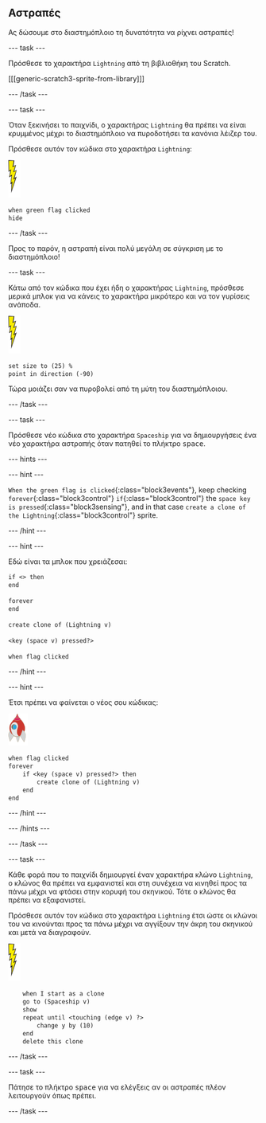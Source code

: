 ## Αστραπές

Ας δώσουμε στο διαστημόπλοιο τη δυνατότητα να ρίχνει αστραπές!

--- task ---

Πρόσθεσε το χαρακτήρα `Lightning` από τη βιβλιοθήκη του Scratch.

[[[generic-scratch3-sprite-from-library]]]

--- /task ---

--- task ---

Όταν ξεκινήσει το παιχνίδι, ο χαρακτήρας `Lightning` θα πρέπει να είναι κρυμμένος μέχρι το διαστημόπλοιο να πυροδοτήσει τα κανόνια λέιζερ του.

Πρόσθεσε αυτόν τον κώδικα στο χαρακτήρα `Lightning`:

![χαρακτήρας αστραπής](images/lightning-sprite.png)

```blocks3
when green flag clicked
hide
```

--- /task ---

Προς το παρόν, η αστραπή είναι πολύ μεγάλη σε σύγκριση με το διαστημόπλοιο!

--- task ---

Κάτω από τον κώδικα που έχει ήδη ο χαρακτήρας `Lightning`, πρόσθεσε μερικά μπλοκ για να κάνεις το χαρακτήρα μικρότερο και να τον γυρίσεις ανάποδα.

![χαρακτήρας αστραπής](images/lightning-sprite.png)

```blocks3
set size to (25) %
point in direction (-90)
```

Τώρα μοιάζει σαν να πυροβολεί από τη μύτη του διαστημόπλοιου.

--- /task ---

--- task ---

Πρόσθεσε νέο κώδικα στο χαρακτήρα `Spaceship` για να δημιουργήσεις ένα νέο χαρακτήρα αστραπής όταν πατηθεί το πλήκτρο <kbd>space</kbd>.

--- hints ---


--- hint ---

`When the green flag is clicked`{:class="block3events"}, keep checking `forever`{:class="block3control"} `if`{:class="block3control"} the `space key is pressed`{:class="block3sensing"}, and in that case `create a clone of the Lightning`{:class="block3control"} sprite.

--- /hint ---

--- hint ---

Εδώ είναι τα μπλοκ που χρειάζεσαι:

```blocks3
if <> then
end

forever
end

create clone of (Lightning v)

<key (space v) pressed?>

when flag clicked
```

--- /hint ---

--- hint ---

Έτσι πρέπει να φαίνεται ο νέος σου κώδικας:

![χαρακτήρας πύραυλου](images/rocket-sprite.png)

```blocks3
when flag clicked
forever
    if <key (space v) pressed?> then
        create clone of (Lightning v)
    end
end
```

--- /hint ---

--- /hints ---

--- /task ---

--- task ---

Κάθε φορά που το παιχνίδι δημιουργεί έναν χαρακτήρα κλώνο `Lightning`, ο κλώνος θα πρέπει να εμφανιστεί και στη συνέχεια να κινηθεί προς τα πάνω μέχρι να φτάσει στην κορυφή του σκηνικού. Τότε ο κλώνος θα πρέπει να εξαφανιστεί.

Πρόσθεσε αυτόν τον κώδικα στο χαρακτήρα `Lightning` έτσι ώστε οι κλώνοι του να κινούνται προς τα πάνω μέχρι να αγγίξουν την άκρη του σκηνικού και μετά να διαγραφούν.

![χαρακτήρας αστραπής](images/lightning-sprite.png)

```blocks3
    when I start as a clone
    go to (Spaceship v)
    show
    repeat until <touching (edge v) ?>
        change y by (10)
    end
    delete this clone
```

--- /task ---

--- task ---

Πάτησε το πλήκτρο <kbd>space</kbd> για να ελέγξεις αν οι αστραπές πλέον λειτουργούν όπως πρέπει.

--- /task ---